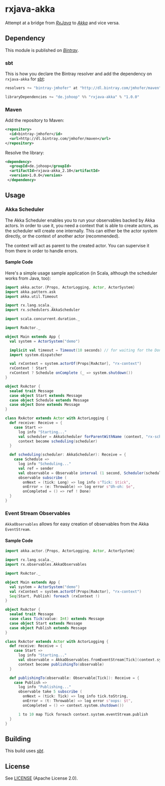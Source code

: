 # rxjava-akka

Attempt at a bridge from *[RxJava](https://github.com/Netflix/RxJava)* to *[Akka](http://akka.io)* and vice versa.

## Dependency

This module is published on *[Bintray](https://bintray.com/)*.

### sbt

This is how you declare the Bintray resolver and add the dependency on `rxjava-akka` for [sbt](http://scala-sbt.org):

```Scala
resolvers += "bintray-jmhofer" at "http://dl.bintray.com/jmhofer/maven"

libraryDependencies += "de.johoop" %% "rxjava-akka" % "1.0.0"
```

### Maven

Add the repository to Maven:

```XML
<repository>
  <id>bintray-jmhofer</id>
  <url>http://dl.bintray.com/jmhofer/maven</url>
</repository>
```

Resolve the library:

```XML
<dependency>
  <groupId>de.johoop</groupId>
  <artifactId>rxjava-akka_2.10</artifactId>
  <version>1.0.0</version>
 </dependency>
```

## Usage

### Akka Scheduler

The Akka Scheduler enables you to run your observables backed by Akka actors. In order to use it, you need a context
that is able to create actors, as the scheduler will create one internally. This can either be the actor system
directly, or the context of another actor (recommended).

The context will act as parent to the created actor. You can supervise it from there in order to handle errors.

#### Sample Code

Here's a simple usage sample application (in Scala, although the scheduler works from Java, too):

```Scala
import akka.actor.{Props, ActorLogging, Actor, ActorSystem}
import akka.pattern.ask
import akka.util.Timeout

import rx.lang.scala._
import rx.schedulers.AkkaScheduler

import scala.concurrent.duration._

import RxActor._

object Main extends App {
  val system = ActorSystem("demo")

  implicit val timeout = Timeout(10 seconds) // for waiting for the Done message
  import system.dispatcher

  val rxContext = system.actorOf(Props[RxActor], "rx-context")
  rxContext ! Start
  rxContext ? Schedule onComplete (_ => system.shutdown())
}

object RxActor {
  sealed trait Message
  case object Start extends Message
  case object Schedule extends Message
  case object Done extends Message
}

class RxActor extends Actor with ActorLogging {
  def receive: Receive = {
    case Start =>
      log info "Starting..."
      val scheduler = AkkaScheduler forParentWithName (context, "rx-scheduler")
      context become scheduling(scheduler)
  }

  def scheduling(scheduler: AkkaScheduler): Receive = {
    case Schedule =>
      log info "Scheduling..."
      val ref = sender
      val observable = Observable interval (1 second, Scheduler(scheduler)) take 5
      observable subscribe (
        onNext = (tick: Long) => log info s"Tick: $tick",
        onError = (e: Throwable) => log error s"Uh-oh: $e",
        onCompleted = () => ref ! Done)
  }
}
```

### Event Stream Observables

`AkkaObservables` allows for easy creation of observables from the Akka `EventStream`.

#### Sample Code

```Scala
import akka.actor.{Props, ActorLogging, Actor, ActorSystem}

import rx.lang.scala._
import rx.observables.AkkaObservables

import RxActor._

object Main extends App {
  val system = ActorSystem("demo")
  val rxContext = system.actorOf(Props[RxActor], "rx-context")
  Seq(Start, Publish) foreach (rxContext !)
}

object RxActor {
  sealed trait Message
  case class Tick(value: Int) extends Message
  case object Start extends Message
  case object Publish extends Message
}

class RxActor extends Actor with ActorLogging {
  def receive: Receive = {
    case Start =>
      log info "Starting..."
      val observable = AkkaObservables.fromEventStream[Tick](context.system, parent = Some(context))
      context become publishingTo(observable)
  }

  def publishingTo(observable: Observable[Tick]): Receive = {
    case Publish =>
      log info "Publishing..."
      observable take 5 subscribe (
        onNext = (tick: Tick) => log info tick.toString,
        onError = (t: Throwable) => log error s"oops: $t",
        onCompleted = () => context.system.shutdown())

      1 to 10 map Tick foreach context.system.eventStream.publish
  }
}
```

## Building

This build uses *[sbt](http://scala-sbt.org)*.

## License

See [LICENSE](https://github.com/jmhofer/rxjava-akka/blob/master/LICENSE) (Apache License 2.0).
